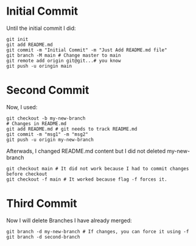 # Initial Commit

Until the initial commit I did:

	git init 
	git add README.md
	git commit -m "Initial Commit" -m "Just Add README.md file"
	git branch -M main # Change master to main
	git remote add origin git@git...# you know
	git push -u oringin main

# Second Commit

Now, I used:
	
	git checkout -b my-new-branch
	# Changes in README.md
	git add README.md # git needs to track README.md
	git commit -m "msg1" -m "msg2"
	git push -u origin my-new-branch

Afterwads, I changed README.md content but I did not deleted my-new-branch

	git checkout main # It did not work because I had to commit changes before checkout 
	git checkout -f main # It worked because flag -f forces it.

# Third Commit

Now I will delete Branches I have already merged:
	
	git branch -d my-new-branch # If changes, you can force it using -f
	git branch -d second-branch 
	
